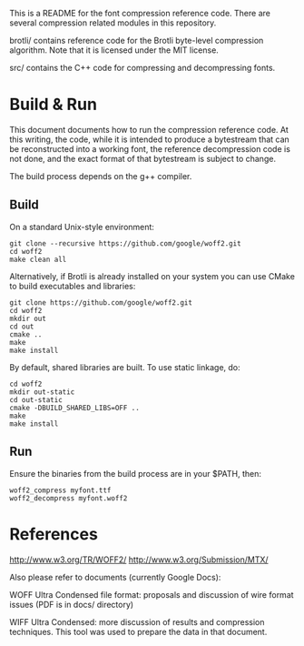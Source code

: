 ﻿This is a README for the font compression reference code. There are several
compression related modules in this repository.

brotli/ contains reference code for the Brotli byte-level compression
algorithm. Note that it is licensed under the MIT license.

src/ contains the C++ code for compressing and decompressing fonts.

# Build & Run

This document documents how to run the compression reference code. At this
writing, the code, while it is intended to produce a bytestream that can be
reconstructed into a working font, the reference decompression code is not
done, and the exact format of that bytestream is subject to change.

The build process depends on the g++ compiler.

## Build

On a standard Unix-style environment:

```
git clone --recursive https://github.com/google/woff2.git
cd woff2
make clean all
```

Alternatively, if Brotli is already installed on your system you can use CMake
to build executables and libraries:

```
git clone https://github.com/google/woff2.git
cd woff2
mkdir out
cd out
cmake ..
make
make install
```

By default, shared libraries are built. To use static linkage, do:

```
cd woff2
mkdir out-static
cd out-static
cmake -DBUILD_SHARED_LIBS=OFF ..
make
make install
```

## Run

Ensure the binaries from the build process are in your $PATH, then:

```
woff2_compress myfont.ttf
woff2_decompress myfont.woff2
```

# References

http://www.w3.org/TR/WOFF2/
http://www.w3.org/Submission/MTX/

Also please refer to documents (currently Google Docs):

WOFF Ultra Condensed file format: proposals and discussion of wire format
issues (PDF is in docs/ directory)

WIFF Ultra Condensed: more discussion of results and compression techniques.
This tool was used to prepare the data in that document.
